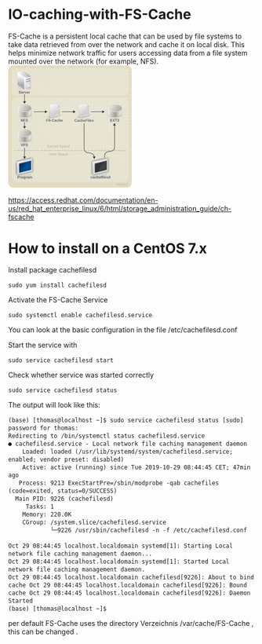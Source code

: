 # IO-caching-with-FS-Cache

FS-Cache is a persistent local cache that can be used by file systems to take data retrieved from over the network and cache it on local disk. This helps minimize network traffic for users accessing data from a file system mounted over the network (for example, NFS).    
<img src=https://github.com/schoenemeyer/IO-caching-with-FS-Cache/blob/master/pictures/fs-cache.png width="252">

https://access.redhat.com/documentation/en-us/red_hat_enterprise_linux/6/html/storage_administration_guide/ch-fscache


# How to install on a CentOS 7.x

Install package cachefilesd
```
sudo yum install cachefilesd
```
Activate the FS-Cache Service
```
sudo systemctl enable cachefilesd.service
```
You can look at the basic configuration in the file /etc/cachefilesd.conf

Start the service with 
```
sudo service cachefilesd start
```
Check whether service was started correctly
```
sudo service cachefilesd status
```
The output will look like this:
```
(base) [thomas@localhost ~]$ sudo service cachefilesd status [sudo] password for thomas:
Redirecting to /bin/systemctl status cachefilesd.service 
● cachefilesd.service - Local network file caching management daemon
    Loaded: loaded (/usr/lib/systemd/system/cachefilesd.service;
enabled; vendor preset: disabled)
    Active: active (running) since Tue 2019-10-29 08:44:45 CET; 47min ago
   Process: 9213 ExecStartPre=/sbin/modprobe -qab cachefiles (code=exited, status=0/SUCCESS)
  Main PID: 9226 (cachefilesd)
     Tasks: 1
    Memory: 220.0K
    CGroup: /system.slice/cachefilesd.service
            └─9226 /usr/sbin/cachefilesd -n -f /etc/cachefilesd.conf

Oct 29 08:44:45 localhost.localdomain systemd[1]: Starting Local network file caching management daemon...
Oct 29 08:44:45 localhost.localdomain systemd[1]: Started Local network file caching management daemon.
Oct 29 08:44:45 localhost.localdomain cachefilesd[9226]: About to bind cache Oct 29 08:44:45 localhost.localdomain cachefilesd[9226]: Bound cache Oct 29 08:44:45 localhost.localdomain cachefilesd[9226]: Daemon Started
(base) [thomas@localhost ~]$
```
per default FS-Cache uses the directory Verzeichnis /var/cache/FS-Cache , this can be changed .

